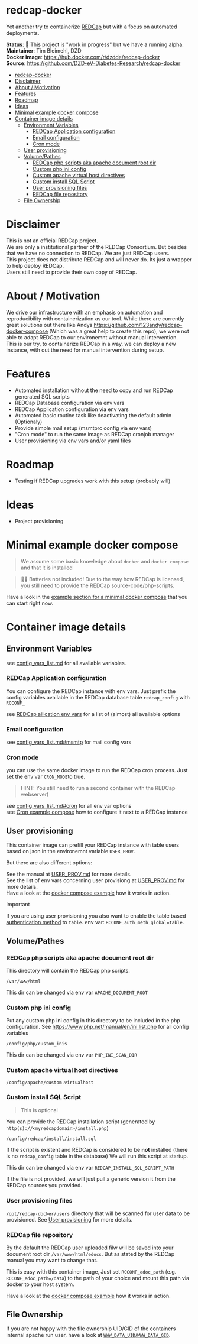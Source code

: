 
# redcap-docker
Yet another try to containerize [REDCap](https://www.project-redcap.org/) but with a focus on automated deployments.

**Status**: 🚧 This project is "work in progress" but we have a running alpha.  
**Maintainer**: Tim Bleimehl, DZD  
**Docker image**: https://hub.docker.com/r/dzdde/redcap-docker  
**Source**: https://github.com/DZD-eV-Diabetes-Research/redcap-docker
  

- [redcap-docker](#redcap-docker)
- [Disclaimer](#disclaimer)
- [About / Motivation](#about--motivation)
- [Features](#features)
- [Roadmap](#roadmap)
- [Ideas](#ideas)
- [Minimal example docker compose](#minimal-example-docker-compose)
- [Container image details](#container-image-details)
  - [Environment Variables](#environment-variables)
    - [REDCap Application configuration](#redcap-application-configuration)
    - [Email configuration](#email-configuration)
    - [Cron mode](#cron-mode)
  - [User provisioning](#user-provisioning)
  - [Volume/Pathes](#volumepathes)
    - [REDCap php scripts aka apache document root dir](#redcap-php-scripts-aka-apache-document-root-dir)
    - [Custom php ini config](#custom-php-ini-config)
    - [Custom apache virtual host directives](#custom-apache-virtual-host-directives)
    - [Custom install SQL Script](#custom-install-sql-script)
    - [User provisioning files](#user-provisioning-files)
    - [REDCap file repository](#redcap-file-repository)
  - [File Ownership](#file-ownership)

# Disclaimer

This is not an official REDCap project.  
We are only a institutional partner of the REDCap Consortium. But besides that we have no connection to REDCap. We are just REDCap users.  
This project does not distribute REDCap and will never do. Its just a wrapper to help deploy REDCap.  
Users still need to provide their own copy of REDCap.  

# About / Motivation

We drive our infrastructure with an emphasis on automation and reproducibility with containerization as our tool.
While there are currently great solutions out there like Andys https://github.com/123andy/redcap-docker-compose (Which was a great help to create this repo), we were not able to adapt REDCap to our environemnt without manual intervention.  
This is our try, to containerize REDCap in a way, we can deploy a new instance, with out the need for manual intervention during setup.

# Features

* Automated installation without the need to copy and run REDCap generated SQL scripts
* REDCap Database configuration via env vars
* REDCap Application configuration via env vars
* Automated basic routine task like deactivating the default admin (Optionaly)
* Provide simple mail setup (msmtprc config via env vars)
* "Cron mode" to run the same image as REDCap cronjob manager
* User provisioning via env vars and/or yaml files

# Roadmap

* Testing if REDCap upgrades work with this setup (probably will)

# Ideas

* Project provisioning

# Minimal example docker compose

> We assume some basic knowledge about `docker` and `docker compose` and that it is installed


> 🔋🛑 Batteries not included! Due to the way how REDCap is licensed, you still need to provide the REDCap source-code/php-scripts.

Have a look in the [example section for a minimal docker compose](examples/local_instance_basic)  that you can start right now.

# Container image details
## Environment Variables

see [config_vars_list.md](config_vars_list.md) for all available variables.

### REDCap Application configuration

You can configure the REDCap instance with env vars. Just prefix the config variables available in the REDCap database table `redcap_config` with `RCCONF_`

see [REDCap allication env vars](config_vars_list.md#redcap-application-config-vars) for a list of (almost) all available options

### Email configuration

see [config_vars_list.md#msmtp](config_vars_list.md#msmtp) for mail config vars

### Cron mode

you can use the same docker image to run the REDCap cron process.
Just set the env var `CRON_MODE`to true.  
  
> HINT: You still need to run a second container with the REDCap webserver)

see [config_vars_list.md#cron](config_vars_list.md#msmtp) for all env var options  
see [Cron example compose](examples/instance_with_cron) how to configure it next to a REDCap instance

## User provisioning

This container image can prefill your REDCap instance with table users based on json in the environemnt variable `USER_PROV`.

But there are also different options:

See the manual at [USER_PROV.md](USER_PROV.md) for more details.  
See the list of env vars concerning user provisiong at [USER_PROV.md](config_vars_list.md#user-provisioning) for more details.  
Have a look at the [docker compose example](examples/local_instance_with_user_prov) how it works in action.  

> [!IMPORTANT]  
> If you are using user provisioning you also want to enable the table based [authentication method](config_vars_list.md#rcconf\_auth\_meth\_global) to `table`. env var: `RCCONF_auth_meth_global=table`.

## Volume/Pathes

### REDCap php scripts aka apache document root dir

This directory will contain the REDCap php scripts.

`/var/www/html`

This dir can be changed via env var `APACHE_DOCUMENT_ROOT`

### Custom php ini config

Put any custom php ini config in this directory to be included in the php configuration. See https://www.php.net/manual/en/ini.list.php for all config variables

`/config/php/custom_inis`

This dir can be changed via env var `PHP_INI_SCAN_DIR`

### Custom apache virtual host directives

`/config/apache/custom.virtualhost`


### Custom install SQL Script

> This is optional

You can provide the REDCap installation script (generated by `http(s)://<myredcapdomain>/install.php`)

`/config/redcap/install/install.sql`

If the script is existent and REDCap is considered to be **not** installed (there is no `redcap_config` table in the database)
We will run this script at startup.

This dir can be changed via env var `REDCAP_INSTALL_SQL_SCRIPT_PATH`

If the file is not provided, we will just pull a generic version it from the REDCap sources you provided.

### User provisioning files

`/opt/redcap-docker/users` directory that will be scanned for user data to be provisioned. See [User provisioning](#user-provisioning) for more details.

### REDCap file repository

By the default the REDCap user uploaded filw will be saved into your document root dir `/var/www/html/edocs`. But as stated by the REDCap manual you may want to change that.  

This is easy with this container image, Just set `RCCONF_edoc_path` (e.g. `RCCONF_edoc_path=/data`) to the path of your choice and mount this path via docker to your host system.  

Have a look at the [docker compose example](examples/local_instance_custom_edocs) how it works in action.



## File Ownership

If you are not happy with the file ownership UID/GID of the containers internal apache run user, have a look at [`WWW_DATA_UID`/`WWW_DATA_GID`](#www-data-user-and-group-id).

